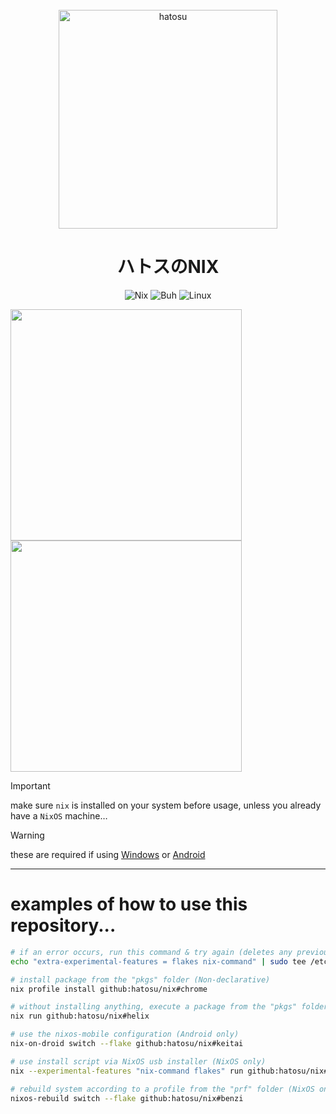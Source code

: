 <br />
<div align="center">
<img src="https://files.catbox.moe/umlmfy.png" alt="hatosu" width="350" height="auto" />
</div>

<h1 align="center">ハトスのNIX</h1>

<div align="center">
  
![Nix](https://img.shields.io/badge/NIX-5277C3.svg?style=for-the-badge&logo=NixOS&logoColor=white)
![Buh](https://files.catbox.moe/7uz0sd.png)
![Linux](https://img.shields.io/badge/Linux-b6debd?style=for-the-badge&logo=linux&logoColor=black)

</div>

<p float="left">
  <img src="https://files.catbox.moe/qnde5w.png" width="370" />
  <img src="https://files.catbox.moe/p246gh.png" width="370" />
</p>

> [!IMPORTANT]
> make sure `nix` is installed on your system before usage, unless you already have a `NixOS` machine…​

> [!WARNING]
> these are required if using [Windows](https://github.com/nix-community/NixOS-WSL) or [Android](https://github.com/nix-community/nix-on-droid)

---

# examples of how to use this repository...
```sh
# if an error occurs, run this command & try again (deletes any previously existing nix.conf)
echo "extra-experimental-features = flakes nix-command" | sudo tee /etc/nix/nix.conf

# install package from the "pkgs" folder (Non-declarative)
nix profile install github:hatosu/nix#chrome

# without installing anything, execute a package from the "pkgs" folder
nix run github:hatosu/nix#helix

# use the nixos-mobile configuration (Android only)
nix-on-droid switch --flake github:hatosu/nix#keitai

# use install script via NixOS usb installer (NixOS only)
nix --experimental-features "nix-command flakes" run github:hatosu/nix#install

# rebuild system according to a profile from the "prf" folder (NixOS only)
nixos-rebuild switch --flake github:hatosu/nix#benzi
```
